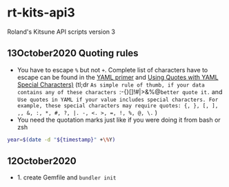 # rt-kits-api3
 Roland's Kitsune API scripts version 3
## 13October2020 Quoting rules
* You have to escape ```%``` but not ```+```. Complete list of characters have to escape can be found in the [YAML primer](https://docs.octoprint.org/en/master/configuration/yaml.html) and [Using Quotes with YAML Special Characters)](https://support.asg.com/mob/mvw/10_0/mv_ag/using_quotes_with_yaml_special_characters.htm) (tl;dr ```As simple rule of thumb, if your data contains any of these characters ```:-{}[]!#|>&%@``` better quote it. ``` and ```Use quotes in YAML if your value includes special characters. For example, these special characters may require quotes: {, }, [, ], ,, &, :, *, #, ?, |. -, <. >, =, !, %, @, \.``` ) 
* You need the quotation marks just like if you were doing it from bash or zsh

```bash
year=$(date -d "${timestamp}" +\%Y)
```
## 12October2020
* 1\. create Gemfile and ```bundler init```
